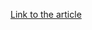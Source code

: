 [Link to the article](https://thehackernews.com/2025/09/apple-iphone-air-and-iphone-17-feature.html)
